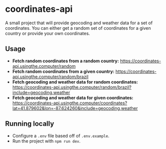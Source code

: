 # coordinates-api

A small project that will provide geocoding and weather data for a set of coordinates. You can either get a random set of coordinates for a given country or provide your own coordinates.

## Usage
- **Fetch random coordinates from a random country:** https://coordinates-api.usingthe.computer/random
- **Fetch random coordinates from a given country:** https://coordinates-api.usingthe.computer/random/brazil
- **Fetch geocoding and weather data for random coordinates:** https://coordinates-api.usingthe.computer/random/brazil?include=geocoding,weather
- **Fetch geocoding and weather data for given coordinates:** https://coordinates-api.usingthe.computer/coordinates?lat=41.879602&lon=-87.624260&include=geocoding,weather

## Running locally
- Configure a `.env` file based off of `.env.example`.
- Run the project with `npm run dev`.